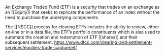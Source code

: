 An Exchange Traded Fund (ETF) is a security that trades on an exchange as an [[Equity]] that seeks to replicate the performance of an index without the need to purchase the underlying components.

The [[NSCC]] process for clearing ETFs includes the ability to review, either on-line or in a data file, the ETF’s portfolio constituents which is also used to automate the creation and redemption of ETF [[shares]] and their subsequent settlement.
https://www.dtcc.com/clearing-and-settlement-services/equities-trade-capture/etf